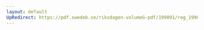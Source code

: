```yaml
---
layout: default
UpRedirect: https://pdf.swedeb.se/riksdagen-volumeG-pdf/199091/reg_199091/reg_199091_0057.pdf
---
```

